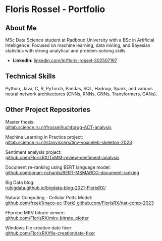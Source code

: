 # Floris Rossel - Portfolio

## About Me
MSc Data Science student at Radboud University with a BSc in Artificial Intelligence. Focused on machine learning, data mining, and Bayesian statistics with strong analytical and problem-solving skills.

- **LinkedIn:** [linkedin.com/in/floris-rossel-302507197](https://www.linkedin.com/in/floris-rossel-302507197/)

## Technical Skills
Python, Java, C, R, PyTorch, Pandas, SQL, Hadoop, Spark, and various neural network architectures (CNNs, RNNs, GNNs, Transformers, GANs).

## Other Project Repositories

Master thesis:  
[gitlab.science.ru.nl/frossel/luchtbrug-ACT-analysis](https://gitlab.science.ru.nl/frossel/luchtbrug-ACT-analysis)

Machine Learning in Practice project:  
[gitlab.science.ru.nl/stanvissers/tiny-voxceleb-skeleton-2023](https://gitlab.science.ru.nl/stanvissers/tiny-voxceleb-skeleton-2023)

Sentiment analysis project:  
[github.com/FlorisRX/TxMM-review-sentiment-analysis](https://github.com/FlorisRX/TxMM-review-sentiment-analysis)

Document re-ranking using BERT language model:  
[github.com/jonan-richards/BERT-MSMARCO-document-ranking](https://github.com/jonan-richards/BERT-MSMARCO-document-ranking)

Big Data blog:  
[rubigdata.github.io/bigdata-blog-2021-FlorisRX/](https://rubigdata.github.io/bigdata-blog-2021-FlorisRX/)

Natural Computing - Cellular Potts Model:  
[github.com/freek1/naco-ec](https://github.com/freek1/naco-ec)
[(Fork) github.com/FlorisRX/nat-comp-2023](https://github.com/FlorisRX/nat-comp-2023)

FFprobe MKV bitrate viewer:  
[github.com/FlorisRX/mkv_bitrate_plotter](https://github.com/FlorisRX/mkv_bitrate_plotter)

Windows file creation date fixer:  
[github.com/FlorisRX/file-creationdate-fixer](https://github.com/FlorisRX/file-creationdate-fixer)
